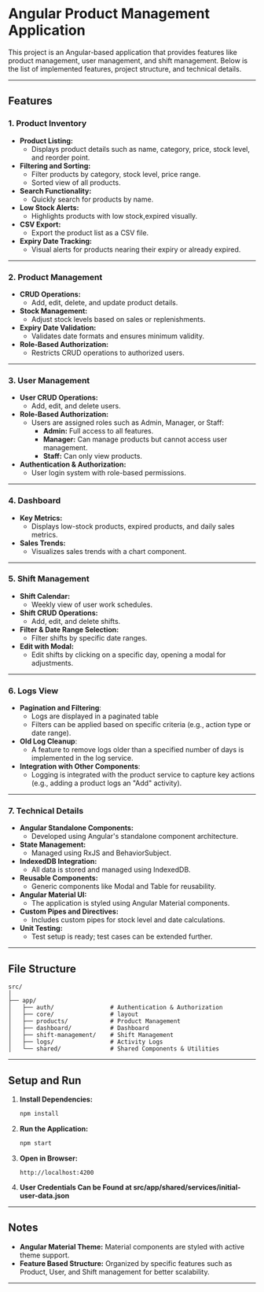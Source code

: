 
# **Angular Product Management Application**

This project is an Angular-based application that provides features like product management, user management, and shift management. Below is the list of implemented features, project structure, and technical details.

---

## **Features**

### **1. Product Inventory**
- **Product Listing:**
  - Displays product details such as name, category, price, stock level, and reorder point.
- **Filtering and Sorting:** 
  - Filter products by category, stock level, price range.
  - Sorted view of all products.
- **Search Functionality:**
  - Quickly search for products by name.
- **Low Stock Alerts:**
  - Highlights products with low stock,expired visually.
- **CSV Export:** 
  - Export the product list as a CSV file.
- **Expiry Date Tracking:**
  - Visual alerts for products nearing their expiry or already expired.

---

### **2. Product Management**
- **CRUD Operations:**
  - Add, edit, delete, and update product details.
- **Stock Management:**
  - Adjust stock levels based on sales or replenishments.
- **Expiry Date Validation:**
  - Validates date formats and ensures minimum validity.
- **Role-Based Authorization:**
  - Restricts CRUD operations to authorized users.

---

### **3. User Management**
- **User CRUD Operations:**
  - Add, edit, and delete users.
- **Role-Based Authorization:**
  - Users are assigned roles such as Admin, Manager, or Staff:
    - **Admin:** Full access to all features.
    - **Manager:** Can manage products but cannot access user management.
    - **Staff:** Can only view products.
- **Authentication & Authorization:** 
  - User login system with role-based permissions.

---

### **4. Dashboard**
- **Key Metrics:**
  - Displays low-stock products, expired products, and daily sales metrics.
- **Sales Trends:**
  - Visualizes sales trends with a chart component.
---

### **5. Shift Management**
- **Shift Calendar:**
  - Weekly view of user work schedules.
- **Shift CRUD Operations:**
  - Add, edit, and delete shifts.
- **Filter & Date Range Selection:**
  - Filter shifts by specific date ranges.
- **Edit with Modal:**
  - Edit shifts by clicking on a specific day, opening a modal for adjustments.
---

### **6. Logs View**
- **Pagination and Filtering**:
   - Logs are displayed in a paginated table
   - Filters can be applied based on specific criteria (e.g., action type or date range).
- **Old Log Cleanup**:
   - A feature to remove logs older than a specified number of days is implemented in the log service.
- **Integration with Other Components**:
   - Logging is integrated with the product service to capture key actions (e.g., adding a product logs an "Add" activity).
---

### **7. Technical Details**
- **Angular Standalone Components:**
  - Developed using Angular's standalone component architecture.
- **State Management:**
  - Managed using RxJS and BehaviorSubject.
- **IndexedDB Integration:**
  - All data is stored and managed using IndexedDB.
- **Reusable Components:**
  - Generic components like Modal and Table for reusability.
- **Angular Material UI:**
  - The application is styled using Angular Material components.
- **Custom Pipes and Directives:**
  - Includes custom pipes for stock level and date calculations.
- **Unit Testing:**
  - Test setup is ready; test cases can be extended further.

---

## **File Structure**

```plaintext
src/
│
├── app/
│   ├── auth/                # Authentication & Authorization
│   ├── core/                # layout
│   ├── products/            # Product Management
│   ├── dashboard/           # Dashboard
│   ├── shift-management/    # Shift Management
│   ├── logs/                # Activity Logs
│   └── shared/              # Shared Components & Utilities
```

---

## **Setup and Run**

1. **Install Dependencies:**
   ```bash
   npm install
   ```

2. **Run the Application:**
   ```bash
   npm start
   ```

3. **Open in Browser:**
   ```
   http://localhost:4200
   ```
4. **User Credentials Can be Found at src/app/shared/services/initial-user-data.json**

---

## **Notes**
- **Angular Material Theme:** Material components are styled with active theme support.
- **Feature Based Structure:** Organized by specific features such as Product, User, and Shift management for better scalability.
---

